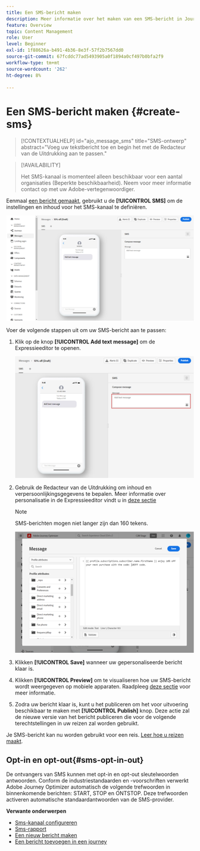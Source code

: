 ```yaml
---
title: Een SMS-bericht maken
description: Meer informatie over het maken van een SMS-bericht in Journey Optimizer
feature: Overview
topic: Content Management
role: User
level: Beginner
exl-id: 1f88626a-b491-4b36-8e3f-57f2b7567dd0
source-git-commit: 67fcddc77ad5493905a0f1894a0cf497b0bfa2f9
workflow-type: tm+mt
source-wordcount: '262'
ht-degree: 8%

---
```


# Een SMS-bericht maken {#create-sms}

>[!CONTEXTUALHELP]
>id="ajo_message_sms"
>title="SMS-ontwerp"
>abstract="Voeg uw tekstbericht toe en begin het met de Redacteur van de Uitdrukking aan te passen."

>[!AVAILABILITY]
>
>Het SMS-kanaal is momenteel alleen beschikbaar voor een aantal organisaties (Beperkte beschikbaarheid). Neem voor meer informatie contact op met uw Adobe-vertegenwoordiger.

Eenmaal [een bericht gemaakt](get-started-content.md), gebruikt u de **[!UICONTROL SMS]** om de instellingen en inhoud voor het SMS-kanaal te definiëren.

![](assets/sms_1.png)

Voer de volgende stappen uit om uw SMS-bericht aan te passen:

1. Klik op de knop **[!UICONTROL Add text message]** om de Expressieeditor te openen.

   ![](assets/sms_3.png)

1. Gebruik de Redacteur van de Uitdrukking om inhoud en verpersoonlijkingsgegevens te bepalen. Meer informatie over personalisatie in de Expressieeditor vindt u in [deze sectie](../personalization/personalize.md)

   >[!NOTE]
   >
   > SMS-berichten mogen niet langer zijn dan 160 tekens.

   ![](assets/sms_2.png)

1. Klikken **[!UICONTROL Save]** wanneer uw gepersonaliseerde bericht klaar is.

1. Klikken **[!UICONTROL Preview]** om te visualiseren hoe uw SMS-bericht wordt weergegeven op mobiele apparaten. Raadpleeg [deze sectie](../design/preview.md) voor meer informatie.

1. Zodra uw bericht klaar is, kunt u het publiceren om het voor uitvoering beschikbaar te maken met **[!UICONTROL Publish]** knop. Deze actie zal de nieuwe versie van het bericht publiceren die voor de volgende terechtstellingen in uw reizen zal worden gebruikt.

Je SMS-bericht kan nu worden gebruikt voor een reis. [Leer hoe u reizen maakt](../building-journeys/journey-gs.md).

## Opt-in en opt-out{#sms-opt-in-out}

De ontvangers van SMS kunnen met opt-in en opt-out sleutelwoorden antwoorden. Conform de industriestandaarden en -voorschriften verwerkt Adobe Journey Optimizer automatisch de volgende trefwoorden in binnenkomende berichten: START, STOP en ONTSTOP. Deze trefwoorden activeren automatische standaardantwoorden van de SMS-provider.

**Verwante onderwerpen**

* [Sms-kanaal configureren](../configuration/sms-configuration.md)
* [Sms-rapport](../reports/journey-global-report.md#sms-global)
* [Een nieuw bericht maken](get-started-content.md)
* [Een bericht toevoegen in een journey](../building-journeys/journeys-message.md)
